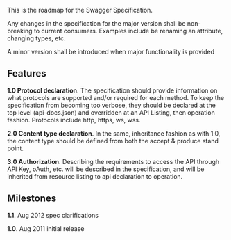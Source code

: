 This is the roadmap for the Swagger Specification.

Any changes in the specification for the major version shall be non-breaking to current consumers.  Examples include be renaming an attribute, changing types, etc.

A minor version shall be introduced when major functionality is provided

## Features
**1.0 Protocol declaration**.  The specification should provide information on what protocols are supported and/or required for each method.  To keep the specification from becoming too verbose, they should be declared at the top level (api-docs.json) and overridden at an API Listing, then operation fashion.  Protocols include http, https, ws, wss.

**2.0 Content type declaration**.  In the same, inheritance fashion as with 1.0, the content type should be defined from both the accept & produce stand point.

**3.0 Authorization**.  Describing the requirements to access the API through API Key, oAuth, etc. will be described in the specification, and will be inherited from resource listing to api declaration to operation.

## Milestones

**1.1**. Aug 2012 spec clarifications

**1.0**. Aug 2011 initial release